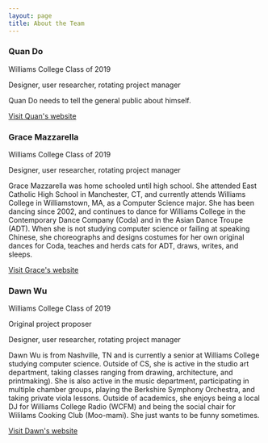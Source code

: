 ```yaml
---
layout: page
title: About the Team
---
```


### Quan Do

Williams College Class of 2019

Designer, user researcher, rotating project manager

Quan Do needs to tell the general public about himself.

[Visit Quan's website](https://dhmquan.github.io/)

### Grace Mazzarella

Williams College Class of 2019

Designer, user researcher, rotating project manager

Grace Mazzarella was home schooled until high school. She attended East Catholic High School in Manchester, CT, and currently attends Williams College in Williamstown, MA, as a Computer Science major. She has been dancing since 2002, and continues to dance for Williams College in the Contemporary Dance Company (Coda) and in the Asian Dance Troupe (ADT). When she is not studying computer science or failing at speaking Chinese, she choreographs and designs costumes for her own original dances for Coda, teaches and herds cats for ADT, draws, writes, and sleeps.

[Visit Grace's website](https://i-am-a-turtle.github.io/)

### Dawn Wu

Williams College Class of 2019

Original project proposer

Designer, user researcher, rotating project manager

Dawn Wu is from Nashville, TN and is currently a senior at Williams College studying computer science. Outside of CS, she is active in the studio art department, taking classes ranging from drawing, architecture, and printmaking). She is also active in the music department, participating in multiple chamber groups, playing the Berkshire Symphony Orchestra, and taking private viola lessons. Outside of academics, she enjoys being a local DJ for Williams College Radio (WCFM) and being the social chair for Wililams Cooking Club (Moo-mami). She just wants to be funny sometimes.

[Visit Dawn's website](https://mang-bro.github.io/)
